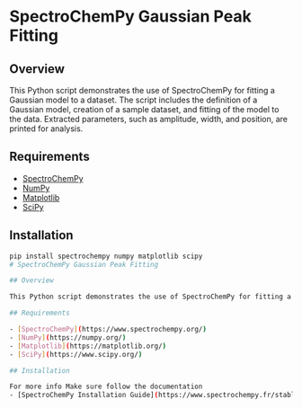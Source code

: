# SpectroChemPy Gaussian Peak Fitting

## Overview

This Python script demonstrates the use of SpectroChemPy for fitting a Gaussian model to a dataset. The script includes the definition of a Gaussian model, creation of a sample dataset, and fitting of the model to the data. Extracted parameters, such as amplitude, width, and position, are printed for analysis.

## Requirements

- [SpectroChemPy](https://www.spectrochempy.fr/stable/index.html)
- [NumPy](https://numpy.org/)
- [Matplotlib](https://matplotlib.org/)
- [SciPy](https://www.scipy.org/)

## Installation

```bash
pip install spectrochempy numpy matplotlib scipy
# SpectroChemPy Gaussian Peak Fitting

## Overview

This Python script demonstrates the use of SpectroChemPy for fitting a Gaussian model to a dataset. The script includes the definition of a Gaussian model,  and fitting of the model to the data. Extracted parameters, such as amplitude, width, and position, are printed for analysis.

## Requirements

- [SpectroChemPy](https://www.spectrochempy.org/)
- [NumPy](https://numpy.org/)
- [Matplotlib](https://matplotlib.org/)
- [SciPy](https://www.scipy.org/)

## Installation

For more info Make sure follow the documentation
- [SpectroChemPy Installation Guide](https://www.spectrochempy.fr/stable/gettingstarted/install/install_win.html)


